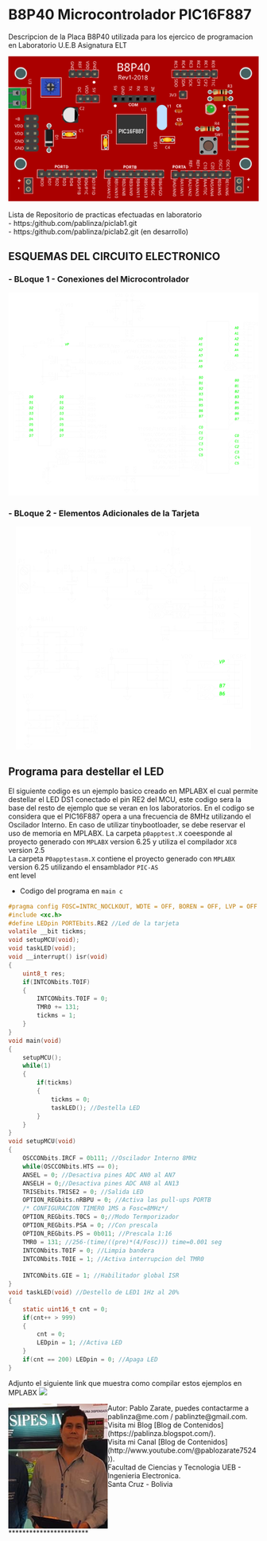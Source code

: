 # B8P40 Microcontrolador PIC16F887
Descripcion de la Placa B8P40 utilizada para los ejercico de programacion en Laboratorio U.E.B Asignatura ELT
<p align="center">
  <img src="/images/b8p40.png"></img>
</p>
Lista de Repositorio de practicas efectuadas en laboratorio <br />
- https:/github.com/pablinza/piclab1.git <br />
- https:/github.com/pablinza/piclab2.git (en desarrollo) <br />

## ESQUEMAS DEL CIRCUITO ELECTRONICO
### - BLoque 1 - Conexiones del Microcontrolador
  <p align="center">
  <img src="/images/b8p40_sch_p1.png"></img>
</p>

### - BLoque 2 - Elementos Adicionales de la Tarjeta
<p align="center">
  <img src="/images/b8p40_sch_p2.png"></img>
</p>

## Programa para destellar el LED 
El siguiente codigo es un ejemplo basico creado en MPLABX el cual permite destellar el LED  DS1 conectado el pin RE2 del MCU, este codigo sera la base del resto de ejemplo que se veran en los laboratorios. En el codigo se considera que el PIC16F887 opera a una frecuencia de 8MHz utilizando el Oscilador Interno. En caso de utilizar tinybootloader, se debe reservar el uso de memoria en MPLABX.
La carpeta `p0apptest.X` coeesponde al proyecto generado con `MPLABX` version 6.25 y utiliza el compilador `XC8` version 2.5 <br />
La carpeta `P0apptestasm.X` contiene el proyecto generado con `MPLABX` version 6.25 utilizando el ensamblador `PIC-AS` <br />
ent level
- Codigo del programa en `main c` 
```c
#pragma config FOSC=INTRC_NOCLKOUT, WDTE = OFF, BOREN = OFF, LVP = OFF
#include <xc.h>
#define LEDpin PORTEbits.RE2 //Led de la tarjeta
volatile __bit tickms;
void setupMCU(void);
void taskLED(void);
void __interrupt() isr(void)
{
    uint8_t res;
    if(INTCONbits.T0IF)
    {
        INTCONbits.T0IF = 0;
        TMR0 += 131;
        tickms = 1;
    }
}
void main(void) 
{
    setupMCU();
    while(1)
    {
        if(tickms)
        {
            tickms = 0;
            taskLED(); //Destella LED
        }
    }
}
void setupMCU(void)
{
    OSCCONbits.IRCF = 0b111; //Oscilador Interno 8MHz
    while(OSCCONbits.HTS == 0);
    ANSEL = 0; //Desactiva pines ADC AN0 al AN7
    ANSELH = 0;//Desactiva pines ADC AN8 al AN13
    TRISEbits.TRISE2 = 0; //Salida LED
    OPTION_REGbits.nRBPU = 0; //Activa las pull-ups PORTB
    /* CONFIGURACION TIMER0 1MS a Fosc=8MHz*/
    OPTION_REGbits.T0CS = 0;//Modo Termporizador
    OPTION_REGbits.PSA = 0; //Con prescala
    OPTION_REGbits.PS = 0b011; //Prescala 1:16
    TMR0 = 131; //256-(time/((pre)*(4/Fosc))) time=0.001 seg
    INTCONbits.T0IF = 0; //Limpia bandera
    INTCONbits.T0IE = 1; //Activa interrupcion del TMR0
    
    INTCONbits.GIE = 1; //Habilitador global ISR
}
void taskLED(void) //Destello de LED1 1Hz al 20%
{
    static uint16_t cnt = 0;
    if(cnt++ > 999) 
    {
        cnt = 0;
        LEDpin = 1; //Activa LED
    }
    if(cnt == 200) LEDpin = 0; //Apaga LED
}
```

Adjunto el siguiente link que muestra como compilar estos ejemplos en MPLABX
[![](http://img.youtube.com/vi/w-GRu89glrg/0.jpg)](http://www.youtube.com/watch?v=w-GRu89glrg "Compilar en MPLABX")

<img src="pablo_ueb.png" align="left" width="200px"/>
Autor: Pablo Zarate, puedes contactarme a pablinza@me.com / pablinzte@gmail.com.  <br />
Visita mi Blog  [Blog de Contenidos](https://pablinza.blogspot.com/). <br />
Visita mi Canal [Blog de Contenidos](http://www.youtube.com/@pablozarate7524)). <br />
Facultad de Ciencias y Tecnologia UEB - Ingenieria Electronica. <br />
Santa Cruz - Bolivia 
<br clear="left"/>
***********************

